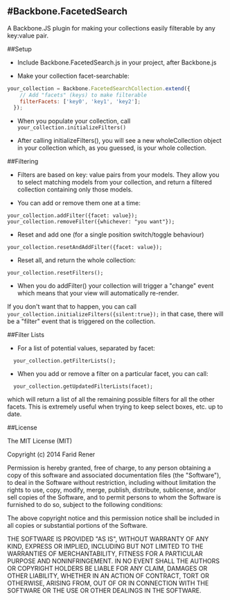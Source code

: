 #Backbone.FacetedSearch
----------

A Backbone.JS plugin for making your collections easily filterable by any key:value pair.


##Setup

*  Include Backbone.FacetedSearch.js in your project, after Backbone.js

*  Make your collection facet-searchable:
```js
your_collection = Backbone.FacetedSearchCollection.extend({
    // Add "facets" (keys) to make filterable
    filterFacets: ['key0', 'key1', 'key2'];
  });
```

*  When you populate your collection, call
  `your_collection.initializeFilters()`

*  After calling initializeFilters(), you will see a new wholeCollection object in your collection
  which, as you guessed, is your whole collection.

##Filtering

*  Filters are based on key: value pairs from your models.
  They allow you to select matching models from your collection, and return a filtered collection containing only those models.

*  You can add or remove them one at a time:
  ```
  your_collection.addFilter({facet: value});
  your_collection.removeFilter({whichever: "you want"});
  ```
*  Reset and add one (for a single position switch/toggle behaviour)
  ```
  your_collection.resetAndAddFilter({facet: value});
  ```
*  Reset all, and return the whole collection:
  ```
  your_collection.resetFilters();
  ```
*  When you do addFilter() your collection will trigger a "change" event
  which means that your view will automatically re-render.

  If you don't want that to happen, you can call
  `your_collection.initializeFilters({silent:true});`
  in that case, there will be a "filter" event that is triggered on the collection.



##Filter Lists
*  For a list of potential values, separated by facet:

  ```
    your_collection.getFilterLists();
  ```
*  When you add or remove a filter on a particular facet, you can call:
  ```
    your_collection.getUpdatedFilterLists(facet);
  ```
  which will return a list of all the remaining possible filters for all the other facets.
  This is extremely useful when trying to keep select boxes, etc. up to date. 



##License

The MIT License (MIT)

Copyright (c) 2014 Farid Rener

Permission is hereby granted, free of charge, to any person obtaining a copy
of this software and associated documentation files (the "Software"), to deal
in the Software without restriction, including without limitation the rights
to use, copy, modify, merge, publish, distribute, sublicense, and/or sell
copies of the Software, and to permit persons to whom the Software is
furnished to do so, subject to the following conditions:

The above copyright notice and this permission notice shall be included in all
copies or substantial portions of the Software.

THE SOFTWARE IS PROVIDED "AS IS", WITHOUT WARRANTY OF ANY KIND, EXPRESS OR
IMPLIED, INCLUDING BUT NOT LIMITED TO THE WARRANTIES OF MERCHANTABILITY,
FITNESS FOR A PARTICULAR PURPOSE AND NONINFRINGEMENT. IN NO EVENT SHALL THE
AUTHORS OR COPYRIGHT HOLDERS BE LIABLE FOR ANY CLAIM, DAMAGES OR OTHER
LIABILITY, WHETHER IN AN ACTION OF CONTRACT, TORT OR OTHERWISE, ARISING FROM,
OUT OF OR IN CONNECTION WITH THE SOFTWARE OR THE USE OR OTHER DEALINGS IN THE
SOFTWARE.
